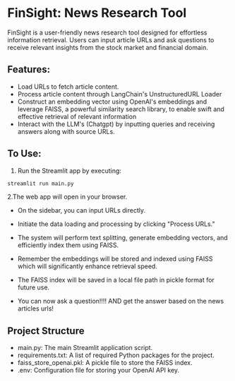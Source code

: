 
# FinSight: News Research Tool 

FinSight is a user-friendly news research tool designed for effortless information retrieval. Users can input article URLs and ask questions to receive relevant insights from the stock market and financial domain.

## Features:

- Load URLs to fetch article content.
- Process article content through LangChain's UnstructuredURL Loader
- Construct an embedding vector using OpenAI's embeddings and leverage FAISS, a powerful similarity search library, to enable swift and effective retrieval of relevant information
- Interact with the LLM's (Chatgpt) by inputting queries and receiving answers along with source URLs.

## To Use:

1. Run the Streamlit app by executing:
```bash
streamlit run main.py

```

2.The web app will open in your browser.

- On the sidebar, you can input URLs directly.

- Initiate the data loading and processing by clicking "Process URLs."

- The system will perform text splitting, generate embedding vectors, and efficiently index them using FAISS.

- Remember the embeddings will be stored and indexed using FAISS which will significantly enhance retrieval speed.

- The FAISS index will be saved in a local file path in pickle format for future use.
- You can now ask a question!!!! AND get the answer based on the news articles urls!

## Project Structure

- main.py: The main Streamlit application script.
- requirements.txt: A list of required Python packages for the project.
- faiss_store_openai.pkl: A pickle file to store the FAISS index.
- .env: Configuration file for storing your OpenAI API key.
